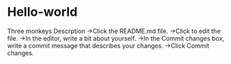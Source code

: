 # Hello-world
Three monkeys
Descrption
->Click the README.md file.
->Click  to edit the file.
->In the editor, write a bit about yourself.
->In the Commit changes box, write a commit message that describes your changes.
->Click Commit changes.
